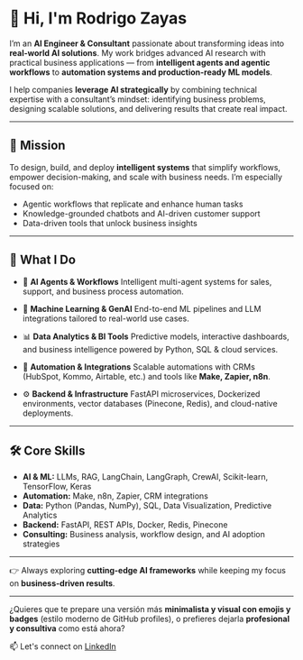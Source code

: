 # 👋 Hi, I'm Rodrigo Zayas

I’m an **AI Engineer & Consultant** passionate about transforming ideas into **real-world AI solutions**. My work bridges advanced AI research with practical business applications — from **intelligent agents and agentic workflows** to **automation systems and production-ready ML models**.

I help companies **leverage AI strategically** by combining technical expertise with a consultant’s mindset: identifying business problems, designing scalable solutions, and delivering results that create real impact.

---

## 🚀 Mission

To design, build, and deploy **intelligent systems** that simplify workflows, empower decision-making, and scale with business needs. I’m especially focused on:

* Agentic workflows that replicate and enhance human tasks
* Knowledge-grounded chatbots and AI-driven customer support
* Data-driven tools that unlock business insights

---

## 💼 What I Do

* 🤖 **AI Agents & Workflows**
  Intelligent multi-agent systems for sales, support, and business process automation.

* 🧠 **Machine Learning & GenAI**
  End-to-end ML pipelines and LLM integrations tailored to real-world use cases.

* 📊 **Data Analytics & BI Tools**
  Predictive models, interactive dashboards, and business intelligence powered by Python, SQL & cloud services.

* 🔄 **Automation & Integrations**
  Scalable automations with CRMs (HubSpot, Kommo, Airtable, etc.) and tools like **Make, Zapier, n8n**.

* ⚙️ **Backend & Infrastructure**
  FastAPI microservices, Dockerized environments, vector databases (Pinecone, Redis), and cloud-native deployments.

---

## 🛠️ Core Skills

* **AI & ML:** LLMs, RAG, LangChain, LangGraph, CrewAI, Scikit-learn, TensorFlow, Keras
* **Automation:** Make, n8n, Zapier, CRM integrations
* **Data:** Python (Pandas, NumPy), SQL, Data Visualization, Predictive Analytics
* **Backend:** FastAPI, REST APIs, Docker, Redis, Pinecone
* **Consulting:** Business analysis, workflow design, and AI adoption strategies

---

👉 Always exploring **cutting-edge AI frameworks** while keeping my focus on **business-driven results**.

---

¿Quieres que te prepare una versión más **minimalista y visual con emojis y badges** (estilo moderno de GitHub profiles), o prefieres dejarla **profesional y consultiva** como está ahora?

 
📫 Let's connect on [LinkedIn](https://www.linkedin.com/in/rodrigo-zayas-03a0a9299/)

